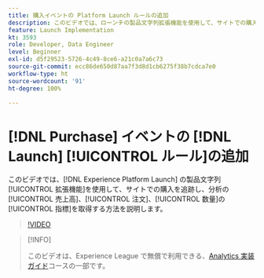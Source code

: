 ```yaml
---
title: 購入イベントの Platform Launch ルールの追加
description: このビデオでは、ローンチの製品文字列拡張機能を使用して、サイトでの購入を追跡し、分析の売上高、注文件数、数量の指標を取得する方法を説明します。
feature: Launch Implementation
kt: 3593
role: Developer, Data Engineer
level: Beginner
exl-id: d5f29523-5726-4c49-8ce6-a21c0a7a6c73
source-git-commit: ecc86de650d87aa7f3d8d1cb6275f38b7cdca7e0
workflow-type: ht
source-wordcount: '91'
ht-degree: 100%

---
```


# [!DNL Purchase] イベントの [!DNL Launch] [!UICONTROL ルール]の追加

このビデオでは、[!DNL Experience Platform Launch] の製品文字列[!UICONTROL 拡張機能]を使用して、サイトでの購入を追跡し、分析の[!UICONTROL 売上高]、[!UICONTROL 注文]、[!UICONTROL 数量]の[!UICONTROL 指標]を取得する方法を説明します。

>[!VIDEO](https://video.tv.adobe.com/v/28766/?quality=12&learn=on)

>[!INFO]
>
> このビデオは、Experience League で無償で利用できる、[Analytics 実装ガイド](https://experienceleague.adobe.com/?recommended=Analytics-D-1-2019.1)コースの一部です。